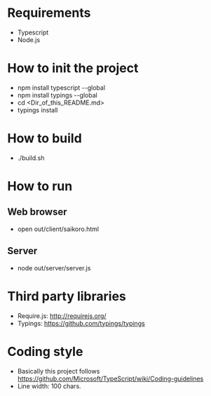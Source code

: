 # Requirements

* Typescript
* Node.js

# How to init the project

* npm install typescript --global
* npm install typings --global
* cd <Dir_of_this_README.md>
* typings install

# How to build

* ./build.sh

# How to run

## Web browser
* open out/client/saikoro.html

## Server
* node out/server/server.js

# Third party libraries

* Require.js: http://requirejs.org/
* Typings: https://github.com/typings/typings

# Coding style

* Basically this project follows https://github.com/Microsoft/TypeScript/wiki/Coding-guidelines
* Line width: 100 chars.
